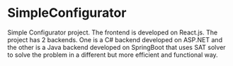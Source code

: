 # SimpleConfigurator
Simple Configurator project. The frontend is developed on React.js. The project has 2 backends. One is a C# backend developed on ASP.NET and the other is a Java backend developed on SpringBoot that uses SAT solver to solve the problem in a different but more efficient and functional way.
